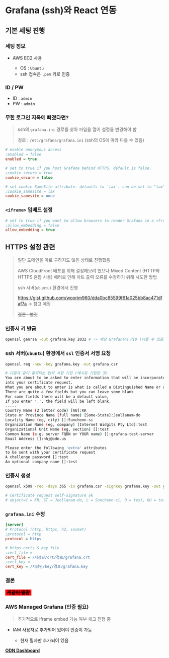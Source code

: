 # Grafana (ssh)와 React 연동

## 기본 세팅 진행

### 세팅 정보

- AWS EC2 사용

  - OS : `Ubuntu`
  - ssh 접속은 `.pem` 키로 인증

### ID / PW

- ID : `admin`
- PW : `admin`

### 무한 로그인 지옥에 빠졌다면?

> ssh의 `grafana.ini` 경로를 찾아 파일을 열어 설정을 변경해야 함
>
> 경로 : `/etc/grafana/grafana.ini` (ssh의 OS에 따라 다를 수 있음)

```ini
# enable anonymous access
;enabled = false
enabled = true

# set to true if you host Grafana behind HTTPS. default is false.
;cookie_secure = true
cookie_secure = false

# set cookie SameSite attribute. defaults to `lax`. can be set to "lax", "strict", "none" and "disabled"
;cookie_samesite = lax
cookie_samesite = none
```

### `<iframe>` 임베드 설정

```ini
# set to true if you want to allow browsers to render Grafana in a <frame>, <iframe>, <embed> or <object>. default is false.
;allow_embedding = false
allow_embedding = true
```

## HTTPS 설정 관련

> 일단 도메인을 따로 구하지도 않은 상태로 진행했음
>
> AWS CloudFront 배포를 위해 설정해보려 했으나 Mixed Content (HTTP와 HTTPS 혼합 사용) 에러로 인해 차트 출력 오류를 수정하기 위해 시도한 방법
>
> ssh 서버(`ubuntu`) 환경에서 진행
>
> https://gist.github.com/woorim960/dda0bc85599f61a025bb8ac471dfaf7a -> 참고 예정
>
> ~~결론 : 뻘짓~~

### 인증서 키 발급

```bash
openssl genrsa -out grafana.key 2032 # -> 해당 Grafana의 PID (다를 수 있음)
```

### ssh 서버(`ubuntu`) 환경에서 `ssl` 인증서 서명 요청

```bash
openssl req -new -key grafana.key -out grafana.csr

# 다음과 같이 출력되는 입력 사항 기입 (예시로 기입한 것)
You are about to be asked to enter information that will be incorporated
into your certificate request.
What you are about to enter is what is called a Distinguished Name or a DN.
There are quite a few fields but you can leave some blank
For some fields there will be a default value,
If you enter '.', the field will be left blank.
-----
Country Name (2 letter code) [AU]:KR
State or Province Name (full name) [Some-State]:Jeollanam-do
Locality Name (eg, city) []:Suncheon-si
Organization Name (eg, company) [Internet Widgits Pty Ltd]:test
Organizational Unit Name (eg, section) []:test
Common Name (e.g. server FQDN or YOUR name) []:grafana-test-server
Email Address []:hhj@odn.us

Please enter the following 'extra' attributes
to be sent with your certificate request
A challenge password []:test
An optional company name []:test
```

### 인증서 생성

```bash
openssl x509 -req -days 365 -in grafana.csr -signkey grafana.key -out grafana.crt

# Certificate request self-signature ok
# ubject=C = KR, ST = Jeollanam-do, L = Suncheon-si, O = test, OU = test, CN = grafana-test-server, # emailAddress = hhj@odn.us
```

### `grafana.ini` 수정

```ini
[server]
# Protocol (http, https, h2, socket)
;protocol = http
protocol = https

# https certs & key file
;cert_file =
cert_file = /저장된/crt/경로/grafana.crt
;cert_key =
cert_key = /저장된/key/경로/grafana.key
```

### 결론

<span style="background-color: #FF0000; color: black; padding-left: 5px; padding-right: 5px; font-size: 15px">**~~개같이 멸망~~**</span>

### AWS Managed Grafana (인증 필요)

> 추가적으로 iframe embed 가능 여부 체크 진행 중

- IAM 사용자로 추가되어 있어야 인증이 가능

  - 현재 필자만 추가되어 있음

**[ODN Dashboard](https://g-fd23aacbb5.grafana-workspace.us-east-1.amazonaws.com/d/SSqT0dNIz/odn-dashboard?orgId=1)**

